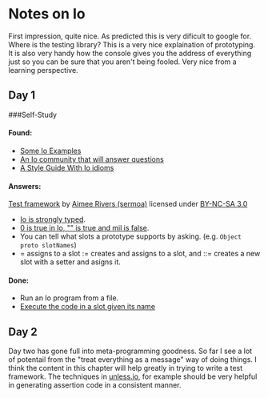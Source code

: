 # Notes on Io

First impression, quite nice. As predicted this is very dificult to google for. Where is the testing library?
This is a very nice explaination of prototyping. It is also very handy how the console gives you the address of everything just so you can be sure that you aren't being fooled. Very nice from a learning perspective.

## Day 1 
###Self-Study

#### Found:
+ [Some Io Examples](https://gist.github.com/jezen/7972975)
+ [An Io community that will answer questions](http://stackoverflow.com/questions/tagged/iolanguage)
+ [A Style Guide With Io idioms](https://en.wikibooks.org/wiki/Io_Programming/Io_Style_Guide)

#### Answers:
[Test framework](https://github.com/sermoa/7languages7weeks/blob/master/week2-io/testFramework.io) by [Aimee Rivers (sermoa)](https://github.com/sermoa) licensed under [BY-NC-SA 3.0](http://creativecommons.org/licenses/by-nc-sa/3.0/legalcode)
+ [Io is strongly typed](./strongTyping.test.io).
+ [0 is true in Io, "" is true and mil is false](./truthy.test.io).
+ You can tell what slots a prototype supports by asking. (e.g. `Object proto slotNames`)
+ = assigns to a slot := creates and assigns to a slot, and ::= creates a new slot with a setter and asigns it.

#### Done:
+ Run an Io program from a file.
+ [Execute the code in a slot given its name](./executeSlotByName.io)

## Day 2

Day two has gone full into meta-programming goodness. So far I see a lot of potentail from the "treat everything as a message" way of doing things. I think the content in this chapter will help greatly in trying to write a test framework. The techniques in [unless.io](./unless.io), for example should be very helpful in generating assertion code in a consistent manner.
